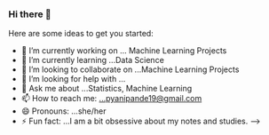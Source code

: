 ### Hi there 👋


Here are some ideas to get you started:

- 🔭 I’m currently working on ... Machine Learning Projects
- 🌱 I’m currently learning ...Data Science
- 👯 I’m looking to collaborate on ...Machine Learning Projects
- 🤔 I’m looking for help with ...
- 💬 Ask me about ...Statistics, Machine Learning
- 📫 How to reach me: ...pyanipande19@gmail.com
- 😄 Pronouns: ...she/her
- ⚡ Fun fact: ...I am a bit obsessive about my notes and studies.
-->
